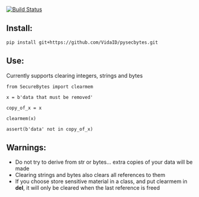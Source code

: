 [![Build Status](https://travis-ci.com/VidaID/pysecbytes.svg?branch=master)](https://travis-ci.com/VidaID/pysecbytes)

## Install:

    pip install git+https://github.com/VidaID/pysecbytes.git  

## Use:

Currently supports clearing integers, strings and bytes

    from SecureBytes import clearmem
    
    x = b'data that must be removed'

    copy_of_x = x

    clearmem(x)

    assert(b'data' not in copy_of_x)

    
## Warnings:

  - Do not try to derive from str or bytes... extra copies of your data will be made
  - Clearing strings and bytes also clears all references to them
  - If you choose store sensitive material in a class, and put clearmem in __del__, it will only be cleared when the last reference is freed

